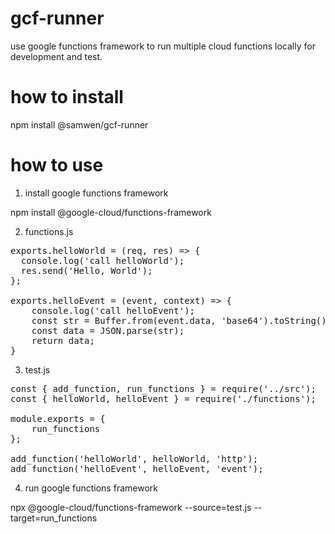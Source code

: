 # gcf-runner

use google functions framework to run multiple cloud functions locally for development and test.

# how to install

npm install @samwen/gcf-runner

# how to use

1. install google functions framework

npm install @google-cloud/functions-framework

2. functions.js 
<pre>
exports.helloWorld = (req, res) => {
  console.log('call helloWorld');
  res.send('Hello, World');
};

exports.helloEvent = (event, context) => {
    console.log('call helloEvent');
    const str = Buffer.from(event.data, 'base64').toString();
    const data = JSON.parse(str);
    return data;
}
</pre>

3. test.js
<pre>
const { add_function, run_functions } = require('../src');
const { helloWorld, helloEvent } = require('./functions');

module.exports = {
    run_functions
};

add_function('helloWorld', helloWorld, 'http');
add_function('helloEvent', helloEvent, 'event');
</pre>

4. run google functions framework

npx @google-cloud/functions-framework --source=test.js --target=run_functions